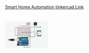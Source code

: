 [Smart Home Automation tinkercad Link ](https://www.tinkercad.com/things/heyRVA2BLFK-light-and-fan-activiation-by-pir-sensor)


<h1 align="fill" >
 <img src="Assessmentpics1.png" width="150px"/>
</h1>



